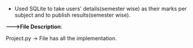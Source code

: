* Used SQLite to take users' details(semester wise) as their marks per subject and to publish results(semester wise).

**--->File Description**:

  Project.py -> File has all the implementation.
